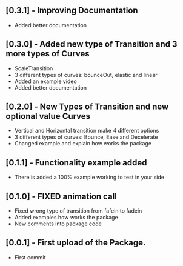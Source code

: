 ## [0.3.1] - Improving Documentation
* Added better documentation

## [0.3.0] - Added new type of Transition and 3 more types of Curves
* ScaleTransition
* 3 different types of curves: bounceOut, elastic and linear
* Added an example video
* Added better documentation

## [0.2.0] - New Types of Transition and new optional value Curves
* Vertical and Horizontal transition make 4 different options
* 3 different types of curves: Bounce, Ease and Decelerate
* Changed example and explain how works the package

## [0.1.1] - Functionality example added
* There is added a 100% example working to test in your side

## [0.1.0] - FIXED animation call
* Fixed wrong type of transition from fafein to fadein
* Added examples how works the package
* New comments into package code

## [0.0.1] - First upload of the Package.
* First commit
